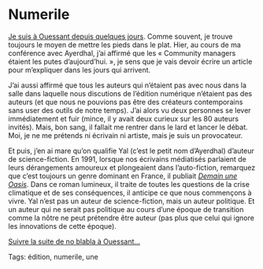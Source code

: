 # Numerile

[Je suis à Ouessant depuis quelques jours](http://blog.tcrouzet.com/2010/08/12/le-festival-du-livre-insulaire-2010/). Comme souvent, je trouve toujours le moyen de mettre les pieds dans le plat. Hier, au cours de ma conférence avec Ayerdhal, j’ai affirmé que les « Community managers étaient les putes d’aujourd’hui. », je sens que je vais devoir écrire un article pour m’expliquer dans les jours qui arrivent.

J’ai aussi affirmé que tous les auteurs qui n’étaient pas avec nous dans la salle dans laquelle nous discutions de l’édition numérique n’étaient pas des auteurs (et que nous ne pouvions pas être des créateurs contemporains sans user des outils de notre temps). J’ai alors vu deux personnes se lever immédiatement et fuir (mince, il y avait deux curieux sur les 80 auteurs invités). Mais, bon sang, il fallait me rentrer dans le lard et lancer le débat. Moi, je ne me prétends ni écrivain ni artiste, mais je suis un provocateur.

Et puis, j’en ai mare qu’on qualifie Yal (c’est le petit nom d’Ayerdhal) d’auteur de science-fiction. En 1991, lorsque nos écrivains médiatisés parlaient de leurs dérangements amoureux et plongeaient dans l’auto-fiction, remarquez que c’est toujours un genre dominant en France, il publiait [*Demain une Oasis*](http://blog.tcrouzet.com/2006/11/19/demain-une-oasis/). Dans ce roman lumineux, il traite de toutes les questions de la crise climatique et de ses conséquences, il anticipe ce que nous commençons à vivre. Yal n’est pas un auteur de science-fiction, mais un auteur politique. Et un auteur qui ne serait pas politique au cours d’une époque de transition comme la nôtre ne peut prétendre être auteur (pas plus que celui qui ignore les innovations de cette époque).

[Suivre la suite de no blabla à Ouessant...](http://twitter.com/#search?q=numerile)

Tags: édition, numerile, une